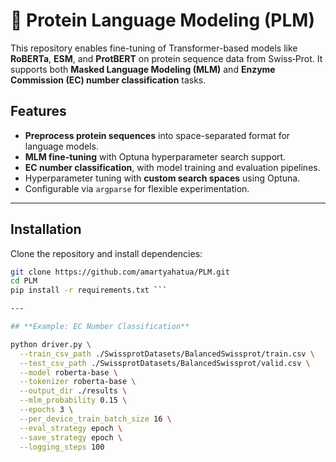 # 🧬 Protein Language Modeling (PLM)

This repository enables fine-tuning of Transformer-based models like **RoBERTa**, **ESM**, and **ProtBERT** on protein sequence data from Swiss‑Prot. It supports both **Masked Language Modeling (MLM)** and **Enzyme Commission (EC) number classification** tasks.

## Features

- **Preprocess protein sequences** into space-separated format for language models.
- **MLM fine-tuning** with Optuna hyperparameter search support.
- **EC number classification**, with model training and evaluation pipelines.
- Hyperparameter tuning with **custom search spaces** using Optuna.
- Configurable via `argparse` for flexible experimentation.

---

## Installation

Clone the repository and install dependencies:

```bash
git clone https://github.com/amartyahatua/PLM.git
cd PLM
pip install -r requirements.txt ```

---

## **Example: EC Number Classification**

python driver.py \
  --train_csv_path ./SwissprotDatasets/BalancedSwissprot/train.csv \
  --test_csv_path ./SwissprotDatasets/BalancedSwissprot/valid.csv \
  --model roberta-base \
  --tokenizer roberta-base \
  --output_dir ./results \
  --mlm_probability 0.15 \
  --epochs 3 \
  --per_device_train_batch_size 16 \
  --eval_strategy epoch \
  --save_strategy epoch \
  --logging_steps 100
